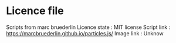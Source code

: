 # Licence file
Scripts from marc bruederlin
Licence state : MIT license
Script link : https://marcbruederlin.github.io/particles.js/
Image link : Unknow